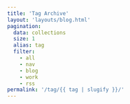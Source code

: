 ```yaml
---
title: 'Tag Archive'
layout: 'layouts/blog.html'
pagination:
  data: collections
  size: 1
  alias: tag
  filter:
    - all
    - nav
    - blog
    - work
    - rss
permalink: '/tag/{{ tag | slugify }}/'
---
```

